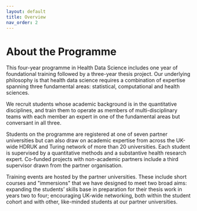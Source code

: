 ```yaml
---
layout: default
title: Overview
nav_order: 2
---
```


# About the Programme

This four-year programme in Health Data Science includes one year of foundational training followed by a three-year thesis project. Our underlying philosophy is that health data science requires a combination of expertise spanning three fundamental areas: statistical, computational and health sciences.

We recruit students whose academic background is in the quantitative disciplines, and train them to operate as members of multi-disciplinary teams with each member an expert in one of the fundamental areas but conversant in all three.

Students on the programme are registered at one of seven partner universities but can also draw on academic expertise from across the UK-wide HDRUK and Turing 
network of more than 20 universities.
Each student is supervised by a quantitative methods and a substantive health research expert. Co-funded projects with non-academic partners include a third supervisor drawn from the partner organisation.

Training events are hosted by the partner universities. These include short courses and  "immersions"  that we have designed to meet two broad aims: expanding the students’ skills base in preparation for their thesis work in years two to four; encouraging UK-wide networking, both within the student cohort and with other, like-minded students at our partner universities.
